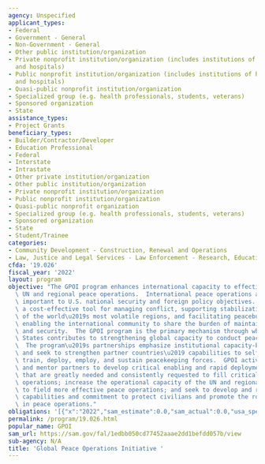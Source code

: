 ```yaml
---
agency: Unspecified
applicant_types:
- Federal
- Government - General
- Non-Government - General
- Other public institution/organization
- Private nonprofit institution/organization (includes institutions of higher education
  and hospitals)
- Public nonprofit institution/organization (includes institutions of higher education
  and hospitals)
- Quasi-public nonprofit institution/organization
- Specialized group (e.g. health professionals, students, veterans)
- Sponsored organization
- State
assistance_types:
- Project Grants
beneficiary_types:
- Builder/Contractor/Developer
- Education Professional
- Federal
- Interstate
- Intrastate
- Other private institution/organization
- Other public institution/organization
- Private nonprofit institution/organization
- Public nonprofit institution/organization
- Quasi-public nonprofit organization
- Specialized group (e.g. health professionals, students, veterans)
- Sponsored organization
- State
- Student/Trainee
categories:
- Community Development - Construction, Renewal and Operations
- Law, Justice and Legal Services - Law Enforcement - Research, Education, Training
cfda: '19.026'
fiscal_year: '2022'
layout: program
objective: "The GPOI program enhances international capacity to effectively conduct\
  \ UN and regional peace operations.  International peace operations are strategically\
  \ important to U.S. national security and foreign policy objectives.  They represent\
  \ a cost-effective tool for managing conflict, supporting stabilization in some\
  \ of the world\u2019s most volatile regions, and facilitating peacebuilding efforts,\
  \ enabling the international community to share the burden of maintaining peace\
  \ and security.  The GPOI program is the primary mechanism through which the United\
  \ States contributes to strengthening global capacity to conduct peace operations.\
  \  The program\u2019s partnerships emphasize institutional capacity-building relationships\
  \ and seek to strengthen partner countries\u2019 capabilities to self-sufficiently\
  \ train, deploy, employ, and sustain peacekeeping forces.  GPOI activities train\
  \ and mentor partners to develop critical enabling and rapid deployment capabilities\
  \ that are greatly needed and consistently requested to fill critical gaps in peace\
  \ operations; increase the operational capacity of the UN and regional organizations\
  \ to field more effective peace operations; and seek to develop and reinforce peacekeepers\u2019\
  \ capabilities and commitment to protect civilians and promote the role of women\
  \ in peace operations."
obligations: '[{"x":"2022","sam_estimate":0.0,"sam_actual":0.0,"usa_spending_actual":9641216.0},{"x":"2023","sam_estimate":0.0,"sam_actual":0.0,"usa_spending_actual":396460.5},{"x":"2024","sam_estimate":0.0,"sam_actual":0.0,"usa_spending_actual":0.0}]'
permalink: /program/19.026.html
popular_name: GPOI
sam_url: https://sam.gov/fal/1edbb050cd77452aaae2dd1befdd057b/view
sub-agency: N/A
title: 'Global Peace Operations Initiative '
---
```

